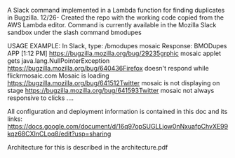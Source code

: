 A Slack command implemented in a Lambda function for finding duplicates in Bugzilla.
12/26- Created the repo with the working code copied from the AWS Lambda editor. 
Command is currently available in the Mozilla Slack sandbox under the slash command bmodupes

USAGE EXAMPLE:
In Slack, type:  /bmodupes mosaic
Response:
BMODupes APP [1:12 PM]
https://bugzilla.mozilla.org/bug/29235grphic mosaic applet gets java.lang.NullPointerException
https://bugzilla.mozilla.org/bug/640436Firefox doesn't respond while flickrmosaic.com Mosaic is loading
https://bugzilla.mozilla.org/bug/641512Twitter mosaic is not displaying on stage
https://bugzilla.mozilla.org/bug/641593Twitter mosaic not always responsive to clicks
....


All configuration and deployment information is contained in this doc and its links:  https://docs.google.com/document/d/16q97opSUGLLjow0nNxuafpChvXE99kqz68CXInCLpq8/edit?usp=sharing

Architecture for this is described in the architecture.pdf
